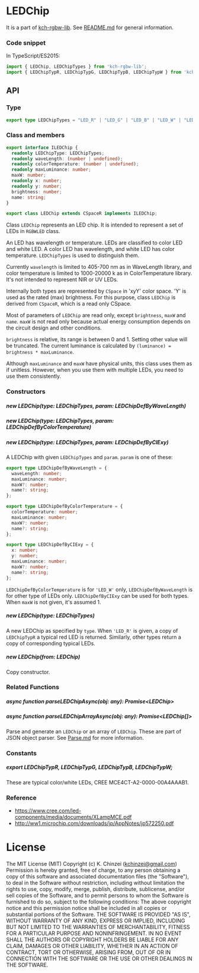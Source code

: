 # LEDChip

It is a part of [kch-rgbw-lib](https://github.com/kchinzei/kch-rgbw-lib).
See [README.md](https://github.com/kchinzei/kch-rgbw-lib/#README.md)
for general information.

### Code snippet

In TypeScript/ES2015:

```TypeScript
import { LEDChip, LEDChipTypes } from 'kch-rgbw-lib';
import { LEDChipTypR, LEDChipTypG, LEDChipTypB, LEDChipTypW } from 'kch-rgbw-lib';

```

## API

### Type

```typescript
export type LEDChipTypes = "LED_R" | "LED_G" | "LED_B" | "LED_W" | "LED_Other";
```

### Class and members

```typescript
export interface ILEDChip {
  readonly LEDChipType: LEDChipTypes;
  readonly waveLength: (number | undefined);
  readonly colorTemperature: (number | undefined);
  readonly maxLuminance: number;
  maxW: number;
  readonly x: number;
  readonly y: number;
  brightness: number;
  name: string;
}

export class LEDChip extends CSpaceR implements ILEDChip;

```

Class `LEDChip` represents an LED chip.
It is intended to represent a set of LEDs in `RGBWLED` class.

An LED has wavelength or temperature.
LEDs are classified to color LED and white LED.
A color LED has wavelength, and white LED has color temperature. `LEDChipTypes` is used to distinguish them.

Currently `wavelength` is limited to 405-700 nm as in WaveLength library, and color temperature is limited to 1000-20000 k as in ColorTemperature library. It's not intended to represent NIR or UV LEDs.

Internally both types are represented by `CSpace` in 'xyY' color space. 'Y' is used as the rated (max) brightness.
For this purpose, class `LEDChip` is derived from `CSpaceR`, which is a read only CSpace.

Most of parameters of `LEDChip` are read only, except `brightness`, `maxW` and `name`.
`maxW` is not read only because actual energy consumption depends on the circuit design and other conditions.

`brightness` is relative, its range is between 0 and 1. Setting other value will be truncated. The current luminance is calculated by `(luminance) = brightness * maxLuminance`.

Although `maxLuminance` and `maxW` have physical units, this class uses them as if unitless. However, when you use them with multiple LEDs, you need to use them consistently.

### Constructors

##### new LEDChip(type: LEDChipTypes, param: LEDChipDefByWaveLength)

##### new LEDChip(type: LEDChipTypes, param: LEDChipDefByColorTemperature)

##### new LEDChip(type: LEDChipTypes, param: LEDChipDefByCIExy)

A LEDChip with given `LEDChipTypes` and `param`. `param` is one of these:

```typescript
export type LEDChipDefByWaveLength = {
  waveLength: number;
  maxLuminance: number;
  maxW?: number;
  name?: string;
};

export type LEDChipDefByColorTemperature = {
  colorTemperature: number;
  maxLuminance: number;
  maxW?: number;
  name?: string;
};

export type LEDChipDefByCIExy = {
  x: number;
  y: number;
  maxLuminance: number;
  maxW?: number;
  name?: string;
};
```

`LEDChipDefByColorTemperature` is for `'LED_W'` only, `LEDChipDefByWaveLength` is for other type of LEDs only.
`LEDChipDefByCIExy` can be used for both types.
When `maxW` is not given, it's assumed 1.

##### new LEDChip(type: LEDChipTypes)

A new LEDChip as specified by `type`. When `'LED_R'` is given, a copy of `LEDChipTypR` a typical red LED is returned.
Similarly, other types return a copy of corresponding typical LEDs.

##### new LEDChip(from: LEDChip)

Copy constructor.

### Related Functions

##### async function parseLEDChipAsync(obj: any): Promise\<LEDChip\>

##### async function parseLEDChipArrayAsync(obj: any): Promise\<LEDChip[]\>

Parse and generate an `LEDChip` or an array of `LEDChip`. These are part of JSON object parser. See [Parse.md](https://github.com/kchinzei/kch-rgbw-lib/docs/Parse.md) for more information.

### Constants

##### export LEDChipTypR, LEDChipTypG, LEDChipTypB, LEDChipTypW;

These are typical color/white LEDs, CREE MCE4CT-A2-0000-00A4AAAB1.

<!--
### To do

- Constructor will be rewritten to accept JSON object so that `LEDChip` can be instantiated from it.
- Once JSON instantiation is implemented, static instance such as `LEDChipTypR` will be removed.
-->

### Reference

- https://www.cree.com/led-components/media/documents/XLampMCE.pdf
- http://ww1.microchip.com/downloads/jp/AppNotes/jp572250.pdf

# License

The MIT License (MIT)
Copyright (c) K. Chinzei (kchinzei@gmail.com)
Permission is hereby granted, free of charge, to any person obtaining a copy
of this software and associated documentation files (the "Software"), to deal
in the Software without restriction, including without limitation the rights
to use, copy, modify, merge, publish, distribute, sublicense, and/or sell
copies of the Software, and to permit persons to whom the Software is
furnished to do so, subject to the following conditions:
The above copyright notice and this permission notice shall be included in
all copies or substantial portions of the Software.
THE SOFTWARE IS PROVIDED "AS IS", WITHOUT WARRANTY OF ANY KIND, EXPRESS OR
IMPLIED, INCLUDING BUT NOT LIMITED TO THE WARRANTIES OF MERCHANTABILITY,
FITNESS FOR A PARTICULAR PURPOSE AND NONINFRINGEMENT. IN NO EVENT SHALL THE
AUTHORS OR COPYRIGHT HOLDERS BE LIABLE FOR ANY CLAIM, DAMAGES OR OTHER
LIABILITY, WHETHER IN AN ACTION OF CONTRACT, TORT OR OTHERWISE, ARISING FROM,
OUT OF OR IN CONNECTION WITH THE SOFTWARE OR THE USE OR OTHER DEALINGS IN
THE SOFTWARE.
